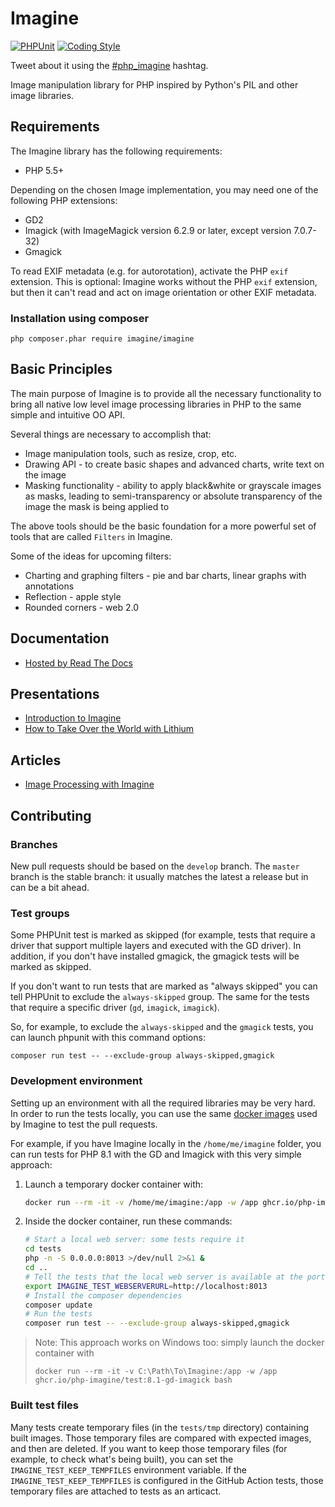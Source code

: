 # Imagine
[![PHPUnit](https://github.com/php-imagine/Imagine/actions/workflows/phpunit.yml/badge.svg)](https://github.com/php-imagine/Imagine/actions/workflows/phpunit.yml)
[![Coding Style](https://github.com/php-imagine/Imagine/actions/workflows/coding-style.yml/badge.svg)](https://github.com/php-imagine/Imagine/actions/workflows/coding-style.yml)

Tweet about it using the [#php_imagine](https://twitter.com/search?q=%23php_imagine) hashtag.

Image manipulation library for PHP inspired by Python's PIL and other image
libraries.

## Requirements

The Imagine library has the following requirements:

 - PHP 5.5+

Depending on the chosen Image implementation, you may need one of the following PHP extensions:

 - GD2
 - Imagick (with ImageMagick version 6.2.9 or later, except version 7.0.7-32)
 - Gmagick

To read EXIF metadata (e.g. for autorotation), activate the PHP ``exif`` extension. This is optional: Imagine works
without the PHP ``exif`` extension, but then it can't read and act on image orientation or other EXIF metadata.

### Installation using composer
`php composer.phar require imagine/imagine`

## Basic Principles

The main purpose of Imagine is to provide all the necessary functionality to bring all native low level image processing libraries in PHP to the same simple and intuitive OO API.

Several things are necessary to accomplish that:

* Image manipulation tools, such as resize, crop, etc.
* Drawing API - to create basic shapes and advanced charts, write text on the image
* Masking functionality - ability to apply black&white or grayscale images as masks, leading to semi-transparency or absolute transparency of the image the mask is being applied to

The above tools should be the basic foundation for a more powerful set of tools that are called ``Filters`` in Imagine.

Some of the ideas for upcoming filters:

* Charting and graphing filters - pie and bar charts, linear graphs with annotations
* Reflection - apple style
* Rounded corners - web 2.0

## Documentation ##

 - [Hosted by Read The Docs](http://imagine.readthedocs.org/)

## Presentations ##

 - [Introduction to Imagine](http://www.slideshare.net/avalanche123/introduction-toimagine)
 - [How to Take Over the World with Lithium](http://speakerdeck.com/u/nateabele/p/how-to-take-over-the-world-with-lithium?slide=33)

## Articles ##

 - [Image Processing with Imagine](http://www.phparch.com/2011/03/image-processing-with-imagine)

## Contributing ##

### Branches

New pull requests should be based on the `develop` branch.
The `master` branch is the stable branch: it usually matches the latest a release but in can be a bit ahead.

### Test groups

Some PHPUnit test is marked as skipped (for example, tests that require a driver that support multiple layers and executed with the GD driver).
In addition, if you don't have installed gmagick, the gmagick tests will be marked as skipped.

If you don't want to run tests that are marked as "always skipped" you can tell PHPUnit to exclude the `always-skipped` group.
The same for the tests that require a specific driver (`gd`, `imagick`, `imagick`).

So, for example, to exclude the `always-skipped` and the `gmagick` tests, you can launch phpunit with this command options:

```
composer run test -- --exclude-group always-skipped,gmagick
```


### Development environment

Setting up an environment with all the required libraries may be very hard.
In order to run the tests locally, you can use the same [docker images](https://github.com/php-imagine/docker-builder/pkgs/container/test) used by Imagine to test the pull requests.

For example, if you have Imagine locally in the `/home/me/imagine` folder, you can run tests for PHP 8.1 with the GD and Imagick with this very simple approach:

1. Launch a temporary docker container with:
   ```sh
   docker run --rm -it -v /home/me/imagine:/app -w /app ghcr.io/php-imagine/test:8.1-gd-imagick bash
   ```
2. Inside the docker container, run these commands:
   ```sh
   # Start a local web server: some tests require it
   cd tests
   php -n -S 0.0.0.0:8013 >/dev/null 2>&1 &
   cd ..
   # Tell the tests that the local web server is available at the port 8013
   export IMAGINE_TEST_WEBSERVERURL=http://localhost:8013
   # Install the composer dependencies
   composer update
   # Run the tests
   composer run test -- --exclude-group always-skipped,gmagick
   ```

> Note: This approach works on Windows too: simply launch the docker container with
> ```
> docker run --rm -it -v C:\Path\To\Imagine:/app -w /app ghcr.io/php-imagine/test:8.1-gd-imagick bash
> ```

### Built test files

Many tests create temporary files (in the `tests/tmp` directory) containing built images.
Those temporary files are compared with expected images, and then are deleted.
If you want to keep those temporary files (for example, to check what's being built), you can set the `IMAGINE_TEST_KEEP_TEMPFILES` environment variable.
If the `IMAGINE_TEST_KEEP_TEMPFILES` is configured in the GitHub Action tests, those temporary files are attached to tests as an articact.
